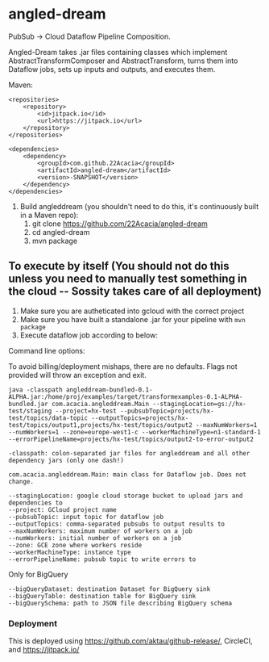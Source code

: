 # angled-dream

PubSub -> Cloud Dataflow Pipeline Composition.

Angled-Dream takes .jar files containing classes which implement AbstractTransformComposer and AbstractTransform, turns them into Dataflow jobs, sets up inputs and outputs, and executes them.


Maven:

    <repositories>
        <repository>
            <id>jitpack.io</id>
            <url>https://jitpack.io</url>
        </repository>
    </repositories>

    <dependencies>
        <dependency>
            <groupId>com.github.22Acacia</groupId>
            <artifactId>angled-dream</artifactId>
            <version>-SNAPSHOT</version>
        </dependency>
    </dependencies>

1. Build angleddream (you shouldn't need to do this, it's continuously built in a Maven repo):
    1. git clone https://github.com/22Acacia/angled-dream
    1. cd angled-dream
    1. mvn package


## To execute by itself (You should not do this unless you need to manually test something in the cloud -- Sossity takes care of all deployment)


1. Make sure you are autheticated into gcloud with the correct project
1. Make sure you have built a standalone .jar for your pipeline with `mvn package`
2. Execute dataflow job according to below:

Command line options:

To avoid billing/deployment mishaps, there are no defaults. Flags not provided will throw an exception and exit.

    java -classpath angleddream-bundled-0.1-ALPHA.jar:/home/proj/examples/target/transformexamples-0.1-ALPHA-bundled.jar com.acacia.angleddream.Main --stagingLocation=gs://hx-test/staging --project=hx-test --pubsubTopic=projects/hx-test/topics/data-topic --outputTopics=projects/hx-test/topics/output1,projects/hx-test/topics/output2 --maxNumWorkers=1 --numWorkers=1 --zone=europe-west1-c --workerMachineType=n1-standard-1 --errorPipelineName=projects/hx-test/topics/output2-to-error-output2

    -classpath: colon-separated jar files for angleddream and all other dependency jars (only one dash!)
    
    com.acacia.angleddream.Main: main class for Dataflow job. Does not change.
    
    --stagingLocation: google cloud storage bucket to upload jars and dependencies to
    --project: GCloud project name
    --pubsubTopic: input topic for dataflow job
    --outputTopics: comma-separated pubsubs to output results to
    --maxNumWorkers: maximum number of workers on a job
    --numWorkers: initial number of workers on a job
    --zone: GCE zone where workers reside
    --workerMachineType: instance type
    --errorPipelineName: pubsub topic to write errors to


Only for BigQuery

    --bigQueryDataset: destination Dataset for BigQuery sink
    --bigQueryTable: destination table for BigQuery sink
    --bigQuerySchema: path to JSON file describing BigQuery schema


### Deployment

This is deployed using https://github.com/aktau/github-release/, CircleCI, and https://jitpack.io/
